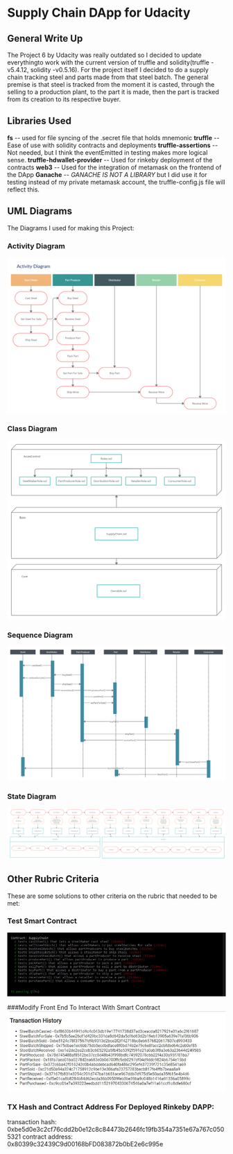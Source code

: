 # Supply Chain DApp for Udacity

## General Write Up
The Project 6 by Udacity was really outdated so I decided to update everythingto work with the current version of truffle and solidity(truffle -v5.4.12, solidity -v0.5.16). For the project itself I decided to do a supply chain tracking steel and parts made from that steel batch. The general premise is that steel is tracked from the moment it is casted, through the selling to a production plant, to the part it is made, then the part is tracked from its creation to its respective buyer.
## Libraries Used
**fs** -- used for file syncing of the .secret file that holds mnemonic
**truffle** -- Ease of use with solidity contracts and deployments
**truffle-assertions** -- Not needed, but I think the eventEmitted in testing makes more logical sense.
**truffle-hdwallet-provider** -- Used for rinkeby deployment of the contracts
**web3** -- Used for the integration of metamask on the frontend of the DApp
**Ganache** -- *GANACHE IS NOT A LIBRARY* but I did use it for testing instead of my private metamask account, the truffle-config.js file will reflect this.
## UML Diagrams
The Diagrams I used for making this Project:

### Activity Diagram
![Activity Diagram](/UML/Activity_Diagram.png)

### Class Diagram
![Class Diagram](/UML/Class_Diagram.png)

### Sequence Diagram
![Sequence Diagram](/UML/Sequence_Diagram.png)

### State Diagram
![State Diagram](/UML/State_Diagram.png)


## Other Rubric Criteria
These are some solutions to other criteria on the rubric that needed to be met:
### Test Smart Contract
![tested smart contract](/UML/Test_Successful.JPG)

###Modify Front End To Interact With Smart Contract
![working front end](/UML/Working_Website.JPG)

### TX Hash and Contract Address For Deployed Rinkeby DAPP:
transaction hash:    0xbe5d0e3c2cf76cdd2b0e12c8c84473b2646fc19fb354a7351e67a767c0505321
contract address:    0x80399c32439C9d00168bFD083872b0bE2e6c995e
